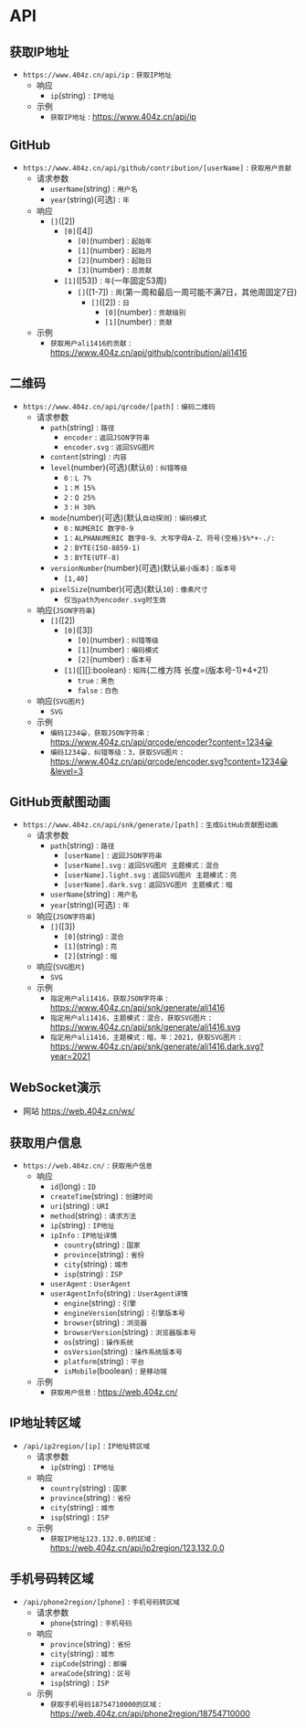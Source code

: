 # API

## 获取IP地址

- `https://www.404z.cn/api/ip` : `获取IP地址`
  - 响应
    - `ip`(string) : `IP地址`
  - 示例
    - `获取IP地址` : <https://www.404z.cn/api/ip>

## GitHub

- `https://www.404z.cn/api/github/contribution/[userName]` : `获取用户贡献`
  - 请求参数
    - `userName`(string) : `用户名`
    - `year`(string)(可选) : `年`
  - 响应
    - `[]`([2])
      - `[0]`([4])
        - `[0]`(number) : `起始年`
        - `[1]`(number) : `起始月`
        - `[2]`(number) : `起始日`
        - `[3]`(number) : `总贡献`
      - `[1]`([53]) : `年`(一年固定53周)
        - `[]`([1-7]) : `周`(第一周和最后一周可能不满7日，其他周固定7日)
          - `[]`([2]) : `日`
            - `[0]`(number) : `贡献级别`
            - `[1]`(number) : `贡献`
  - 示例
    - `获取用户ali1416的贡献` : <https://www.404z.cn/api/github/contribution/ali1416>

## 二维码

- `https://www.404z.cn/api/qrcode/[path]` : `编码二维码`
  - 请求参数
    - `path`(string) : `路径`
      - `encoder` : `返回JSON字符串`
      - `encoder.svg` : `返回SVG图片`
    - `content`(string) : `内容`
    - `level`(number)(可选)(默认`0`) : `纠错等级`
      - `0` : `L 7%`
      - `1` : `M 15%`
      - `2` : `Q 25%`
      - `3` : `H 30%`
    - `mode`(number)(可选)(默认`自动探测`) : `编码模式`
      - `0` : `NUMERIC 数字0-9`
      - `1` : `ALPHANUMERIC 数字0-9、大写字母A-Z、符号(空格)$%*+-./:`
      - `2` : `BYTE(ISO-8859-1)`
      - `3` : `BYTE(UTF-8)`
    - `versionNumber`(number)(可选)(默认`最小版本`) : `版本号`
      - `[1,40]`
    - `pixelSize`(number)(可选)(默认`10`) : `像素尺寸`
      - `仅当path为encoder.svg时生效`
  - 响应(`JSON字符串`)
    - `[]`([2])
      - `[0]`([3])
        - `[0]`(number) : `纠错等级`
        - `[1]`(number) : `编码模式`
        - `[2]`(number) : `版本号`
      - `[1]`([][]:boolean) : `矩阵`(二维方阵 长度=(版本号-1)*4+21)
        - `true` : `黑色`
        - `false` : `白色`
  - 响应(`SVG图片`)
    - `SVG`
  - 示例
    - `编码1234😀，获取JSON字符串` : <https://www.404z.cn/api/qrcode/encoder?content=1234😀>
    - `编码1234😀，纠错等级：3，获取SVG图片` : <https://www.404z.cn/api/qrcode/encoder.svg?content=1234😀&level=3>

## GitHub贡献图动画

- `https://www.404z.cn/api/snk/generate/[path]` : `生成GitHub贡献图动画`
  - 请求参数
    - `path`(string) : `路径`
      - `[userName]` : `返回JSON字符串`
      - `[userName].svg` : `返回SVG图片 主题模式：混合`
      - `[userName].light.svg` : `返回SVG图片 主题模式：亮`
      - `[userName].dark.svg` : `返回SVG图片 主题模式：暗`
    - `userName`(string) : `用户名`
    - `year`(string)(可选) : `年`
  - 响应(`JSON字符串`)
    - `[]`([3])
      - `[0]`(string) : `混合`
      - `[1]`(string) : `亮`
      - `[2]`(string) : `暗`
  - 响应(`SVG图片`)
    - `SVG`
  - 示例
    - `指定用户ali1416，获取JSON字符串` : <https://www.404z.cn/api/snk/generate/ali1416>
    - `指定用户ali1416，主题模式：混合，获取SVG图片` : <https://www.404z.cn/api/snk/generate/ali1416.svg>
    - `指定用户ali1416，主题模式：暗，年：2021，获取SVG图片` : <https://www.404z.cn/api/snk/generate/ali1416.dark.svg?year=2021>

## WebSocket演示

- 网站 <https://web.404z.cn/ws/>

## 获取用户信息

- `https://web.404z.cn/` : `获取用户信息`
  - 响应
    - `id`(long) : `ID`
    - `createTime`(string) : `创建时间`
    - `uri`(string) : `URI`
    - `method`(string) : `请求方法`
    - `ip`(string) : `IP地址`
    - `ipInfo` : `IP地址详情`
      - `country`(string) : `国家`
      - `province`(string) : `省份`
      - `city`(string) : `城市`
      - `isp`(string) : `ISP`
    - `userAgent` : `UserAgent`
    - `userAgentInfo`(string) : `UserAgent详情`
      - `engine`(string) : `引擎`
      - `engineVersion`(string) : `引擎版本号`
      - `browser`(string) : `浏览器`
      - `browserVersion`(string) : `浏览器版本号`
      - `os`(string) : `操作系统`
      - `osVersion`(string) : `操作系统版本号`
      - `platform`(string) : `平台`
      - `isMobile`(boolean) : `是移动端`
  - 示例
    - `获取用户信息` : <https://web.404z.cn/>

## IP地址转区域

- `/api/ip2region/[ip]` : `IP地址转区域`
  - 请求参数
    - `ip`(string) : `IP地址`
  - 响应
    - `country`(string) : `国家`
    - `province`(string) : `省份`
    - `city`(string) : `城市`
    - `isp`(string) : `ISP`
  - 示例
    - `获取IP地址123.132.0.0的区域` : <https://web.404z.cn/api/ip2region/123.132.0.0>

## 手机号码转区域

- `/api/phone2region/[phone]` : `手机号码转区域`
  - 请求参数
    - `phone`(string) : `手机号码`
  - 响应
    - `province`(string) : `省份`
    - `city`(string) : `城市`
    - `zipCode`(string) : `邮编`
    - `areaCode`(string) : `区号`
    - `isp`(string) : `ISP`
  - 示例
    - `获取手机号码18754710000的区域` : <https://web.404z.cn/api/phone2region/18754710000>
